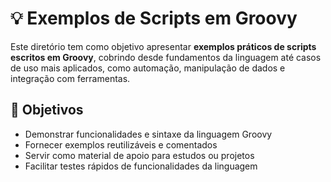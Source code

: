 # 💡 Exemplos de Scripts em Groovy

Este diretório tem como objetivo apresentar **exemplos práticos de scripts escritos em Groovy**, cobrindo desde fundamentos da linguagem até casos de uso mais aplicados, como automação, manipulação de dados e integração com ferramentas.

## 🎯 Objetivos

- Demonstrar funcionalidades e sintaxe da linguagem Groovy
- Fornecer exemplos reutilizáveis e comentados
- Servir como material de apoio para estudos ou projetos
- Facilitar testes rápidos de funcionalidades da linguagem
